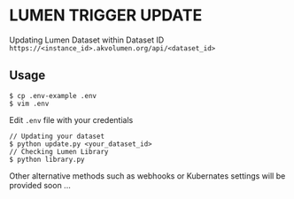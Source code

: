 # LUMEN TRIGGER UPDATE
Updating Lumen Dataset within Dataset ID `https://<instance_id>.akvolumen.org/api/<dataset_id>`

## Usage
```
$ cp .env-example .env
$ vim .env
```
Edit ```.env``` file with your credentials

```
// Updating your dataset
$ python update.py <your_dataset_id>
// Checking Lumen Library
$ python library.py
```

Other alternative methods such as webhooks or Kubernates settings will be provided soon ...
